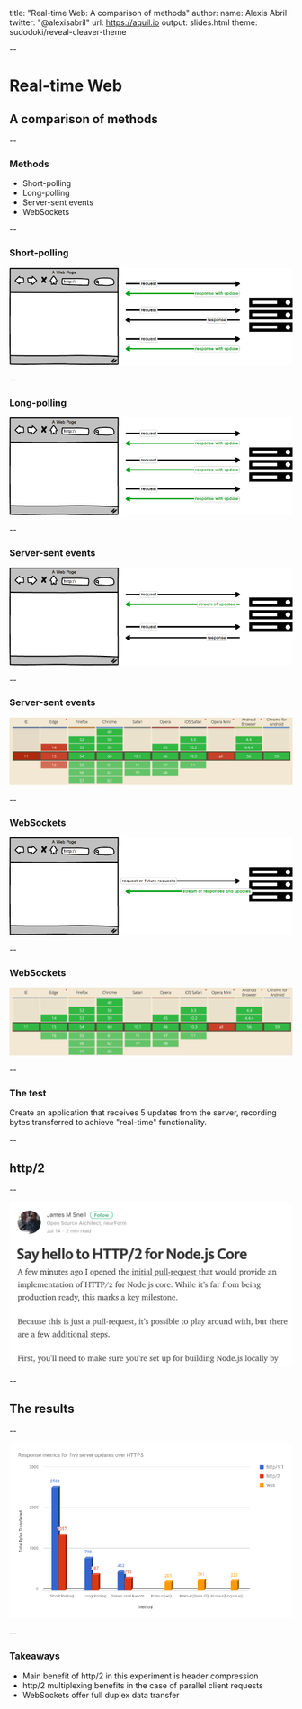 title: "Real-time Web: A comparison of methods"
author:
    name: Alexis Abril
    twitter: "@alexisabril"
    url: https://aquil.io
output: slides.html
theme: sudodoki/reveal-cleaver-theme

--

# Real-time Web
## A comparison of methods

--

### Methods

- Short-polling
- Long-polling
- Server-sent events
- WebSockets

--

### Short-polling

<img src="images/short-poll.png"/>

--

### Long-polling

<img src="images/long-poll.png"/>

--

### Server-sent events

<img src="images/sse.png"/>

--

### Server-sent events

<img src="images/sse-support.png"/>

--

### WebSockets

<img src="images/socket.png"/>

--

### WebSockets

<img src="images/websocket-support.png"/>

--

### The test

Create an application that receives 5 updates from the server, recording
bytes transferred to achieve "real-time" functionality.

--

## http/2

--

<img src="images/node.png"/>

--

## The results

--

<img src="images/chart.png"/>

--

### Takeaways

- Main benefit of http/2 in this experiment is header compression
- http/2 multiplexing benefits in the case of parallel client requests
- WebSockets offer full duplex data transfer
